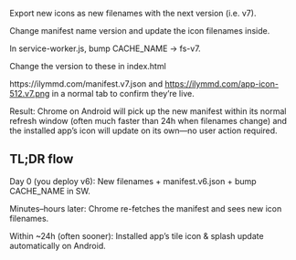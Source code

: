 Export new icons as new filenames with the next version (i.e. v7).

Change manifest name version and update the icon filenames inside.

In service-worker.js, bump CACHE_NAME → fs-v7.

Change the version to these in index.html
<link rel="manifest" href="manifest.
<link rel="manifest" href="/manifest.
<link rel="icon" type="image/png" sizes="32x32" href="/favicon-32x32.
<link rel="icon" type="image/png" sizes="96x96" href="/favicon-96x96.
<link rel="icon" href="/favicon.
<link rel="apple-touch-icon" sizes="180x180" href="/apple-touch-icon.
<link rel="icon" type="image/png" sizes="192x192" href="/web-app-manifest-192x192.
<link rel="icon" type="image/png" sizes="512x512" href="/web-app-manifest-512x512.

Deploy files.

Open https://ilymmd.com/manifest.v7.json and https://ilymmd.com/app-icon-512.v7.png in a normal tab to confirm they’re live.

Result: Chrome on Android will pick up the new manifest within its normal refresh window (often much faster than 24h when filenames change) and the installed app’s icon will update on its own—no user action required.


## **TL;DR flow**

Day 0 (you deploy v6):
New filenames + manifest.v6.json + bump CACHE_NAME in SW.

Minutes–hours later:
Chrome re-fetches the manifest and sees new icon filenames.

Within ~24h (often sooner):
Installed app’s tile icon & splash update automatically on Android.
